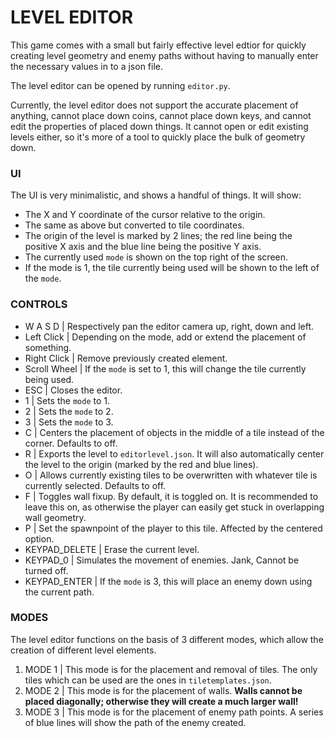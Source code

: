 # LEVEL EDITOR

This game comes with a small but fairly effective level edtior for quickly creating 
level geometry and enemy paths without having to manually enter the necessary values in to a json file.

The level editor can be opened by running ``editor.py``.

Currently, the level editor does not support the accurate placement of anything, cannot place down coins,
cannot place down keys, and cannot edit the properties of placed down things.
It cannot open or edit existing levels either, so it's more of a tool to quickly place the bulk of geometry down.

### UI

The UI is very minimalistic, and shows a handful of things. It will show:
* The X and Y coordinate of the cursor relative to the origin.
* The same as above but converted to tile coordinates.
* The origin of the level is marked by 2 lines; the red line being the positive X axis and the blue line being the positive Y axis.
* The currently used ``mode`` is shown on the top right of the screen.
* If the mode is 1, the tile currently being used will be shown to the left of the ``mode``.

### CONTROLS

* W A S D | Respectively pan the editor camera up, right, down and left.
* Left Click | Depending on the mode, add or extend the placement of something.
* Right Click | Remove previously created element.
* Scroll Wheel | If the ``mode`` is set to 1, this will change the tile currently being used.
* ESC | Closes the editor.
* 1 | Sets the ``mode`` to 1.
* 2 | Sets the ``mode`` to 2.
* 3 | Sets the ``mode`` to 3.
* C | Centers the placement of objects in the middle of a tile instead of the corner. Defaults to off.
* R | Exports the level to ``editorlevel.json``. It will also automatically center the level to the origin (marked by the red and blue lines).
* O | Allows currently existing tiles to be overwritten with whatever tile is currently selected. Defaults to off.
* F | Toggles wall fixup. By default, it is toggled on. It is recommended to leave this on, as otherwise the player can easily get stuck in overlapping wall geometry.
* P | Set the spawnpoint of the player to this tile. Affected by the centered option.
* KEYPAD_DELETE | Erase the current level.
* KEYPAD_0 | Simulates the movement of enemies. Jank, Cannot be turned off.
* KEYPAD_ENTER | If the ``mode`` is 3, this will place an enemy down using the current path.

### MODES

The level editor functions on the basis of 3 different modes, which allow the creation of different level elements.

1. MODE 1 | This mode is for the placement and removal of tiles. The only tiles which can be used are the ones in ``tiletemplates.json``.
2. MODE 2 | This mode is for the placement of walls. **Walls cannot be placed diagonally; otherwise they will create a much larger wall!**
3. MODE 3 | This mode is for the placement of enemy path points. A series of blue lines will show the path of the enemy created.
